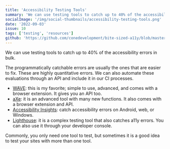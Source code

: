 ```yaml
---
title: 'Accessibility Testing Tools'
summary: 'We can use testing tools to catch up to 40% of the accessibility errors in bulk.'
socialImage: '/img/social-thumbnails/accessibility-testing-tools.png'
date: '2022-09-03'
issue: 10
tags: ['testing', 'resources']
github: 'https://github.com/conedevelopment/bite-sized-a11y/blob/master/src/posts/accessibility-testing-tools.md'
---
```


We can use testing tools to catch up to 40% of the accessibility errors in bulk.

The programmatically catchable errors are usually the ones that are easier to fix. These are highly quantitative errors. We can also automate these evaluations through an API and include it in our CI processes.

- [WAVE](https://wave.webaim.org/): this is my favorite; simple to use, advanced, and comes with a browser extension. It gives you an API too.
- [aXe](https://www.deque.com/axe/): it is an advanced tool with many new functions. It also comes with a browser extension and API.
- [Accessibility Insights](https://accessibilityinsights.io/): catch accessibility errors on Android, web, or Windows.
- [Lighthouse](https://pagespeed.web.dev/): it is a complex testing tool that also catches a11y errors. You can also use it through your developer console.

Commonly, you only need one tool to test, but sometimes it is a good idea to test your sites with more than one tool.
